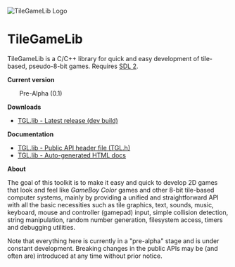 ![TileGameLib Logo](https://github.com/FernandoAiresCastello/TileGameToolkit/blob/master/Images/github-banner-2.fw.png?raw=true)

# TileGameLib
TileGameLib is a C/C++ library for quick and easy development of tile-based, pseudo-8-bit games. Requires [SDL 2](https://www.libsdl.org/).

**Current version** 

&nbsp;&nbsp;&nbsp;&nbsp;&nbsp;&nbsp;&nbsp;Pre-Alpha (0.1)

**Downloads**

- [TGL.lib - Latest release (dev build)](https://github.com/FernandoAiresCastello/TileGameLib/tree/master/Releases/TGL.lib)

**Documentation**

- [TGL.lib - Public API header file (TGL.h)](https://github.com/FernandoAiresCastello/TileGameLib/blob/master/Releases/TGL.lib/v0.1b/TGL.h)
- [TGL.lib - Auto-generated HTML docs](https://github.com/FernandoAiresCastello/TileGameLib/tree/master/TGL.lib/v0.1b/Docs)

**About**

The goal of this toolkit is to make it easy and quick to develop 2D games that look and feel like *GameBoy Color* games and other 8-bit tile-based computer systems, mainly by providing a unified and straightforward API with all the basic necessities such as tile graphics, text, sounds, music, keyboard, mouse and controller (gamepad) input, simple collision detection, string manipulation, random number generation, filesystem access, timers and debugging utilities.

Note that everything here is currently in a "pre-alpha" stage and is under constant development. Breaking changes in the public APIs may be (and often are) introduced at any time without prior notice.

